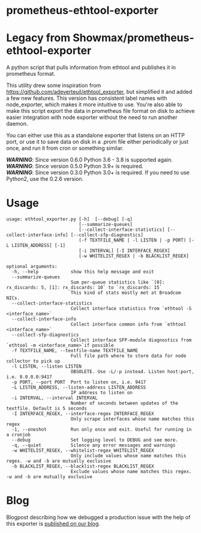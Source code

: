 # prometheus-ethtool-exporter

# Legacy from Showmax/prometheus-ethtool-exporter
A python script that pulls information from ethtool and publishes it in prometheus format.

This utility drew some inspiration from https://github.com/adeverteuil/ethtool_exporter, but simplified it
and added a few new features. This version has consistent label names with node_exporter, which makes
it more intuitive to use. You're also able to make this script export the data in prometheus file
format on disk to achieve easier integration with node exporter without the need to run another
daemon.

You can either use this as a standalone exporter that listens on an HTTP port, or use it to save data
on disk in a .prom file either periodically or just once, and run it from cron or something similar.

**_WARNING_**: Since version 0.6.0 Python 3.6 - 3.8 is supported again.  
**_WARNING_**: Since version 0.5.0 Python 3.9+ is required.  
**_WARNING_**: Since version 0.3.0 Python 3.0+ is required. If you need to use Python2, use the 0.2.6 version.

# Usage
```
usage: ethtool_exporter.py [-h]  [--debug] [-q]
                           [--summarize-queues]
                           [--collect-interface-statistics] [--collect-interface-info] [--collect-sfp-diagnostics]
                           (-f TEXTFILE_NAME | -l LISTEN | -p PORT) [-L LISTEN_ADDRESS] [-1]
                           [-i INTERVAL] [-I INTERFACE_REGEX]
                           [-w WHITELIST_REGEX | -b BLACKLIST_REGEX]

optional arguments:
  -h, --help            show this help message and exit
  --summarize-queues    
                        Sum per-queue statistics like `[0]: rx_discards: 5, [1]: rx_discards: 10` to `rx_discards: 15`
                        This kind of stats mostly met at Broadcom NICs.
  --collect-interface-statistics
                        Collect interface statistics from `ethtool -S <interface_name>`
  --collect-interface-info
                        Collect interface common info from `ethtool <interface_name>`
  --collect-sfp-diagnostics
                        Collect interface SFP-module diagnostics from `ethtool -m <interface_name>`if possible
  -f TEXTFILE_NAME, --textfile-name TEXTFILE_NAME
                        Full file path where to store data for node collector to pick up
  -l LISTEN, --listen LISTEN
                        OBSOLETE. Use -L/-p instead. Listen host:port, i.e. 0.0.0.0:9417
  -p PORT, --port PORT  Port to listen on, i.e. 9417
  -L LISTEN_ADDRESS, --listen-address LISTEN_ADDRESS
                        IP address to listen on
  -i INTERVAL, --interval INTERVAL
                        Number of seconds between updates of the textfile. Default is 5 seconds
  -I INTERFACE_REGEX, --interface-regex INTERFACE_REGEX
                        Only scrape interfaces whose name matches this regex
  -1, --oneshot         Run only once and exit. Useful for running in a cronjob
  --debug               Set logging level to DEBUG and see more.
  -q, --quiet           Silence any error messages and warnings
  -w WHITELIST_REGEX, --whitelist-regex WHITELIST_REGEX
                        Only include values whose name matches this regex. -w and -b are mutually exclusive
  -b BLACKLIST_REGEX, --blacklist-regex BLACKLIST_REGEX
                        Exclude values whose name matches this regex. -w and -b are mutually exclusive
```

# Blog
Blogpost describing how we debugged a production issue with the help of this
exporter is [published on our blog](https://shw.mx/ethtool).
